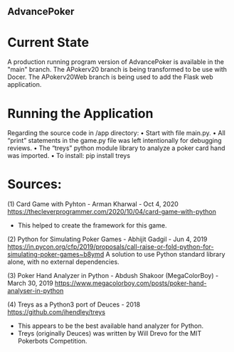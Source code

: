 ## AdvancePoker

# Current State
A production running program version of AdvancePoker is available in the "main" branch.
The APokerv20 branch is being transformed to be use with Docer.
The APokerv20Web branch is being used to add the Flask web application.


# Running the Application
Regarding the source code in /app directory:
•	Start with file main.py.
•	All “print” statements in the game.py file was left intentionally for debugging reviews.
•	The “treys” python module library to analyze a poker card hand was imported. 
•	To install:  pip install treys


# Sources:
(1) Card Game with Pyhton - Arman Kharwal - Oct 4, 2020
https://thecleverprogrammer.com/2020/10/04/card-game-with-python
- This helped to create the framework for this game.

(2) Python for Simulating Poker Games - Abhijit Gadgil - Jun 4, 2019
https://in.pycon.org/cfp/2019/proposals/call-raise-or-fold-python-for-simulating-poker-games~b8ymd
A solution to use Python standard library alone, with no external dependencies.

(3) Poker Hand Analyzer in Python - Abdush Shakoor (MegaColorBoy) - March 30, 2019
https://www.megacolorboy.com/posts/poker-hand-analyser-in-python

(4) Treys as a Python3 port of Deuces - 2018
https://github.com/ihendley/treys
- This appears to be the best available hand analyzer for Python.
- Treys (originally Deuces) was written by Will Drevo for the MIT Pokerbots Competition. 






